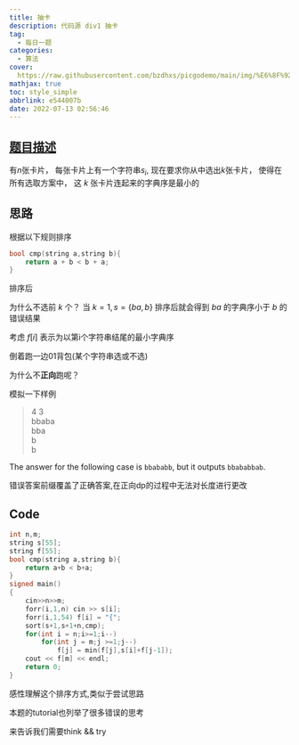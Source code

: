 ```yaml
---
title: 抽卡
description: 代码源 div1 抽卡
tag:
  - 每日一题
categories:
  - 算法
cover: 
  https://raw.githubusercontent.com/bzdhxs/picgodemo/main/img/%E6%8F%92%E7%94%BB2.jpg
mathjax: true
toc: style_simple
abbrlink: e544007b
date: 2022-07-13 02:56:46
---
```



## [题目描述](https://atcoder.jp/contests/abc225/tasks/abc225_f)

有$n$张卡片， 每张卡片上有一个字符串$s_i$, 现在要求你从中选出$k$张卡片， 使得在所有选取方案中， 这 $k$ 张卡片连起来的字典序是最小的

## 思路
根据以下规则排序
```cpp
bool cmp(string a,string b){
    return a + b < b + a;
}
```
排序后

为什么不选前 $k$ 个？
当 $k = 1,s = \{ba,b\}$ 排序后就会得到 $ba$ 的字典序小于 $b$ 的错误结果

考虑 $f[i]$ 表示为以第i个字符串结尾的最小字典序 

倒着跑一边01背包(某个字符串选或不选)

为什么不**正向**跑呢？

模拟一下样例

>4 3\
>bbaba\
>bba\
>b\
>b

The answer for the following case is ``bbababb``, but it outputs ``bbababbab``.

错误答案前缀覆盖了正确答案,在正向dp的过程中无法对长度进行更改


## Code
```cpp
int n,m;
string s[55];
string f[55];
bool cmp(string a,string b){
    return a+b < b+a;
}
signed main()
{
    cin>>n>>m;
    forr(i,1,n) cin >> s[i];
    forr(i,1,54) f[i] = "{";
    sort(s+1,s+1+n,cmp);
    for(int i = n;i>=1;i--)
        for(int j = m;j >=1;j--)
            f[j] = min(f[j],s[i]+f[j-1]);
    cout << f[m] << endl;
    return 0;
}
```
感性理解这个排序方式,类似于尝试思路

本题的tutorial也列举了很多错误的思考

来告诉我们需要think && try

